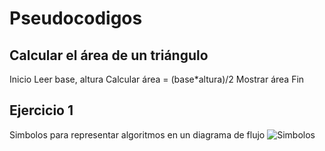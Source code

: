 # Pseudocodigos

## Calcular el área de un triángulo
Inicio
Leer base, altura
Calcular área = (base*altura)/2
Mostrar área
Fin

## Ejercicio 1
Simbolos para representar algoritmos en un diagrama de flujo
![Simbolos][def]

[def]: C:\Users\B09S202est\Documents\Programación-2025\git-and-github-SantiagoDuarte07\images\Simbolos.png